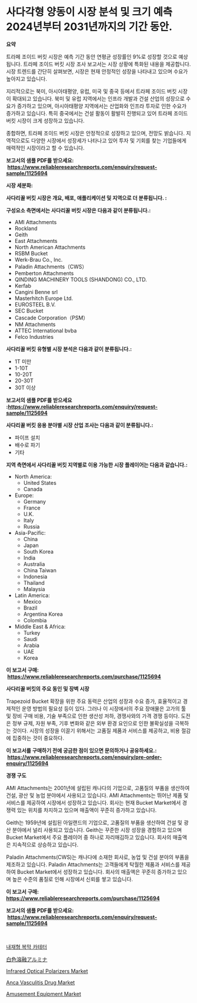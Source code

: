 <p><h1>사다각형 양동이 시장 분석 및 크기 예측 2024년부터 2031년까지의 기간 동안.</h1></p><p><strong>요약</strong></p>
<p><p>트라페 조이드 버킷 시장은 예측 기간 동안 연평균 성장률인 9%로 성장할 것으로 예상됩니다. 트라페 조이드 버킷 시장 조사 보고서는 시장 상황에 특화된 내용을 제공합니다. 시장 트렌드를 간단히 살펴보면, 시장은 현재 안정적인 성장을 나타내고 있으며 수요가 높아지고 있습니다. </p><p>지리적으로는 북미, 아시아태평양, 유럽, 미국 및 중국 등에서 트라페 조이드 버킷 시장이 확대되고 있습니다. 북미 및 유럽 지역에서는 인프라 개발과 건설 산업의 성장으로 수요가 증가하고 있으며, 아시아태평양 지역에서는 산업화와 인프라 투자로 인한 수요가 증가하고 있습니다. 특히 중국에서는 건설 활동이 활발히 진행되고 있어 트라페 조이드 버킷 시장이 크게 성장하고 있습니다.</p><p>종합하면, 트라페 조이드 버킷 시장은 안정적으로 성장하고 있으며, 전망도 밝습니다. 지역적으로도 다양한 시장에서 성장세가 나타나고 있어 투자 및 기회를 찾는 기업들에게 매력적인 시장이라고 할 수 있습니다.</p></p>
<p><strong>보고서의 샘플 PDF를 받으세요: &nbsp;<a href="https://www.reliableresearchreports.com/enquiry/request-sample/1125694">https://www.reliableresearchreports.com/enquiry/request-sample/1125694</a></strong></p>
<p><strong>시장 세분화:</strong></p>
<p><strong> 사다리꼴 버킷 시장은 개요, 배포, 애플리케이션 및 지역으로 더 분류됩니다. :</strong></p>
<p><strong>구성요소 측면에서는 사다리꼴 버킷 시장은 다음과 같이 분류됩니다.:</strong></p>
<p><ul><li>AMI Attachments</li><li>Rockland</li><li>Geith</li><li>East Attachments</li><li>North American Attachments</li><li>RSBM Bucket</li><li>Werk-Brau Co., Inc.</li><li>Paladin Attachments（CWS）</li><li>Pemberton Attachments</li><li>QINDING MACHINERY TOOLS (SHANDONG) CO., LTD.</li><li>Kerfab</li><li>Cangini Benne srl</li><li>Masterhitch Europe Ltd.</li><li>EUROSTEEL B.V.</li><li>SEC Bucket</li><li>Cascade Corporation（PSM）</li><li>NM Attachments</li><li>ATTEC International bvba</li><li>Felco Industries</li></ul></p>
<p><strong> 사다리꼴 버킷 유형별 시장 분석은 다음과 같이 분류됩니다.:</strong></p>
<p><ul><li>1T 미만</li><li>1-10T</li><li>10-20T</li><li>20-30T</li><li>30T 이상</li></ul></p>
<p><strong>보고서의 샘플 PDF를 받으세요 :<a href="https://www.reliableresearchreports.com/enquiry/request-sample/1125694">https://www.reliableresearchreports.com/enquiry/request-sample/1125694</a></strong></p>
<p><strong> 사다리꼴 버킷 응용 분야별 시장 산업 조사는 다음과 같이 분류됩니다.:</strong></p>
<p><ul><li>파이프 설치</li><li>배수로 파기</li><li>기타</li></ul></p>
<p><strong>지역 측면에서 사다리꼴 버킷 지역별로 이용 가능한 시장 플레이어는 다음과 같습니다.:</strong></p>
<p><ul>
    <li>
        North America:
        <ul>
            <li>United States</li>
            <li>Canada</li>
        </ul>
    </li>
    <li>
        Europe:
        <ul>
            <li>Germany</li>
            <li>France</li>
            <li>U.K.</li>
            <li>Italy</li>
            <li>Russia</li>
        </ul>
    </li>
    <li>
        Asia-Pacific:
        <ul>
            <li>China</li>
            <li>Japan</li>
            <li>South Korea</li>
            <li>India</li>
            <li>Australia</li>
            <li>China Taiwan</li>
            <li>Indonesia</li>
            <li>Thailand</li>
            <li>Malaysia</li>
        </ul>
    </li>
    <li>
        Latin America:
        <ul>
            <li>Mexico</li>
            <li>Brazil</li>
            <li>Argentina Korea</li>
            <li>Colombia</li>
        </ul>
    </li>
    <li>
        Middle East & Africa:
        <ul>
            <li>Turkey</li>
            <li>Saudi</li>
            <li>Arabia</li>
            <li>UAE</li>
            <li>Korea</li>
        </ul>
    </li>
    </ul></p>
<p><strong>이 보고서 구매: &nbsp;<a href="https://www.reliableresearchreports.com/purchase/1125694">https://www.reliableresearchreports.com/purchase/1125694</a></strong></p>
<p><strong>사다리꼴 버킷의 주요 동인 및 장벽 시장</strong></p>
<p><p>Trapezoid Bucket 확장을 위한 주요 동력은 산업의 성장과 수요 증가, 효율적이고 경제적인 운영 방법의 필요성 등이 있다. 그러나 이 시장에서의 주요 장애물은 고가의 툴 및 장비 구매 비용, 기술 부족으로 인한 생산성 저하, 경쟁사와의 가격 경쟁 등이다. 도전은 정부 규제, 자원 부족, 기후 변화와 같은 외부 환경 요인으로 인한 불확실성을 극복하는 것이다. 시장의 성장을 이끌기 위해서는 고품질 제품과 서비스를 제공하고, 비용 절감에 집중하는 것이 중요하다.</p></p>
<p><strong>이 보고서를 구매하기 전에 궁금한 점이 있으면 문의하거나 공유하세요.: &nbsp;<a href="https://www.reliableresearchreports.com/enquiry/pre-order-enquiry/1125694">https://www.reliableresearchreports.com/enquiry/pre-order-enquiry/1125694</a></strong></p>
<p><strong>경쟁 구도</strong></p>
<p><p>AMI Attachments는 2001년에 설립된 캐나다의 기업으로, 고품질의 부품을 생산하여 건설, 광산 및 농업 분야에서 사용되고 있습니다. AMI Attachments는 뛰어난 제품 및 서비스를 제공하여 시장에서 성장하고 있습니다. 회사는 현재 Bucket Market에서 경쟁력 있는 위치를 차지하고 있으며 매출액이 꾸준히 증가하고 있습니다.</p><p>Geith는 1959년에 설립된 아일랜드의 기업으로, 고품질의 부품을 생산하여 건설 및 광산 분야에서 널리 사용되고 있습니다. Geith는 꾸준한 시장 성장을 경험하고 있으며 Bucket Market에서 주요 플레이어 중 하나로 자리매김하고 있습니다. 회사의 매출액은 지속적으로 상승하고 있습니다.</p><p>Paladin Attachments(CWS)는 캐나다에 소재한 회사로, 농업 및 건설 분야의 부품을 제조하고 있습니다. Paladin Attachments는 고객들에게 탁월한 제품과 서비스를 제공하여 Bucket Market에서 성장하고 있습니다. 회사의 매출액은 꾸준히 증가하고 있으며 높은 수준의 품질로 인해 시장에서 신뢰를 쌓고 있습니다.</p></p>
<p><strong>이 보고서 구매: &nbsp; <a href="https://www.reliableresearchreports.com/purchase/1125694">https://www.reliableresearchreports.com/purchase/1125694</a></strong></p>
<p><strong>보고서의 샘플 PDF를 받으세요: &nbsp;<a href="https://www.reliableresearchreports.com/enquiry/request-sample/1125694">https://www.reliableresearchreports.com/enquiry/request-sample/1125694</a></strong><strong></strong></p>
<p>&nbsp;</p>
<p><p><a href="https://github.com/vs2869dizt0/Market-Research-Report-List-1/blob/main/4398829189535.md">내재형 복막 카테터</a></p><p><a href="https://github.com/oqoeusbvpadwjs08/Market-Research-Report-List-1/blob/main/3218130189715.md">白色溶融アルミナ</a></p><p><a href="https://view.publitas.com/reportprime-1/infrared-optical-polarizers-market-size-share-trends-analysis-report-by-material-by-type-by-end-user-by-region-and-segment-forecasts-2023-2030/">Infrared Optical Polarizers Market</a></p><p><a href="https://frill-swim-3cd.notion.site/Anca-Vasculitis-Drug-Market-A-Comprehensive-Report-of-its-Market-Share-Growth-Trends-2024-2031-c5d7a009a7d54d329d839d73c4016529">Anca Vasculitis Drug Market</a></p><p><a href="https://issuu.com/reportprime-2/docs/amusement-equipment-market-size-2030.pptx">Amusement Equipment Market</a></p></p>